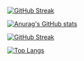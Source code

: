
[![GitHub Streak](https://streak-stats.demolab.com/?user=klejdi94&theme=dark)](https://git.io/streak-stats)

[![Anurag's GitHub stats](https://github-readme-stats.vercel.app/api?username=cheina97&count_private=true&show_icons=true&hide_border=true&bg_color=00000000&text_color=3498db&theme=tokyonight)](https://github.com/anuraghazra/github-readme-stats)

[![GitHub Streak](http://github-readme-streak-stats.herokuapp.com?user=cheina97&hide_border=true&background=FF2D2D00&sideLabels=70A3F6&currStreakNum=70A3F6&sideNums=70A3F6&dates=70A3F6&stroke=DD272700)](https://git.io/streak-stats)

[![Top Langs](https://github-readme-stats.vercel.app/api/top-langs/?username=cheina97&hide_border=true&bg_color=00000000&text_color=3498db&theme=tokyonight&layout=compact&exclude_repo=OS161_Labs&langs_count=10&hide=Gnuplot,QMake,CMake)](https://github.com/anuraghazra/github-readme-stats)
